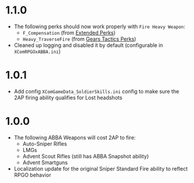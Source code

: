 # 1.1.0
- The following perks should now work properly with `Fire Heavy Weapon`:
	- `F_Compensation` (from [Extended Perks](https://steamcommunity.com/sharedfiles/filedetails/?id=1546482849))
	- `Heavy_TraverseFire` (from [Gears Tactics Perks](https://steamcommunity.com/sharedfiles/filedetails/?id=2829482169))
- Cleaned up logging and disabled it by default (configurable in `XComRPGOxABBA.ini`)

# 1.0.1
- Add config `XComGameData_SoldierSkills.ini` config to make sure the 2AP firing ability qualifies for Lost headshots

# 1.0.0
- The following ABBA Weapons will cost 2AP to fire:
	- Auto-Sniper Rifles
	- LMGs
	- Advent Scout Rifles (still has ABBA Snapshot ability)
	- Advent Smartguns
- Localization update for the original Sniper Standard Fire ability to reflect RPGO behavior
